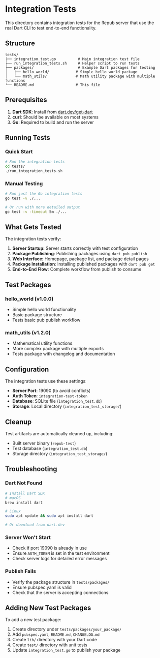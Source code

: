 # Integration Tests

This directory contains integration tests for the Repub server that use the real Dart CLI to test end-to-end functionality.

## Structure

```
tests/
├── integration_test.go          # Main integration test file
├── run_integration_tests.sh     # Helper script to run tests
├── packages/                    # Example Dart packages for testing
│   ├── hello_world/            # Simple hello world package
│   └── math_utils/             # Math utility package with multiple functions
└── README.md                   # This file
```

## Prerequisites

1. **Dart SDK**: Install from [dart.dev/get-dart](https://dart.dev/get-dart)
2. **curl**: Should be available on most systems
3. **Go**: Required to build and run the server

## Running Tests

### Quick Start

```bash
# Run the integration tests
cd tests/
./run_integration_tests.sh
```

### Manual Testing

```bash
# Run just the Go integration tests
go test -v ./...

# Or run with more detailed output
go test -v -timeout 5m ./...
```

## What Gets Tested

The integration tests verify:

1. **Server Startup**: Server starts correctly with test configuration
2. **Package Publishing**: Publishing packages using `dart pub publish`
3. **Web Interface**: Homepage, package list, and package detail pages
4. **Package Installation**: Installing published packages with `dart pub get`
5. **End-to-End Flow**: Complete workflow from publish to consume

## Test Packages

### hello_world (v1.0.0)
- Simple hello world functionality
- Basic package structure
- Tests basic pub publish workflow

### math_utils (v1.2.0) 
- Mathematical utility functions
- More complex package with multiple exports
- Tests package with changelog and documentation

## Configuration

The integration tests use these settings:

- **Server Port**: 19090 (to avoid conflicts)
- **Auth Token**: `integration-test-token`
- **Database**: SQLite file (`integration_test.db`)
- **Storage**: Local directory (`integration_test_storage/`)

## Cleanup

Test artifacts are automatically cleaned up, including:
- Built server binary (`repub-test`)
- Test database (`integration_test.db`)
- Storage directory (`integration_test_storage/`)

## Troubleshooting

### Dart Not Found
```bash
# Install Dart SDK
# macOS
brew install dart

# Linux
sudo apt update && sudo apt install dart

# Or download from dart.dev
```

### Server Won't Start
- Check if port 19090 is already in use
- Ensure `AUTH_TOKEN` is set in the test environment
- Check server logs for detailed error messages

### Publish Fails
- Verify the package structure in `tests/packages/`
- Ensure pubspec.yaml is valid
- Check that the server is accepting connections

## Adding New Test Packages

To add a new test package:

1. Create directory under `tests/packages/your_package/`
2. Add `pubspec.yaml`, `README.md`, `CHANGELOG.md`
3. Create `lib/` directory with your Dart code
4. Create `test/` directory with unit tests
5. Update `integration_test.go` to publish your package